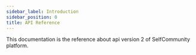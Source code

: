 ```yaml
---
sidebar_label: Introduction
sidebar_position: 0
title: API Reference
---
```


This documentation is the reference about api version 2 of SelfCommunity platform.


